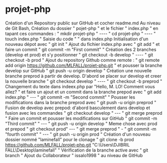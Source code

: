 # projet-php
Création d'un Repository public sur GitHub et cocher readme.md
Au niveau de Git Bash, Création du dossier " pojet-php " et le fichier " index.php " en tapant ces commandes : " mkdir projet-php " ---- " cd projet-php " ---- " touch index.php "
Saisie du code " <?php   ..........              ?> " dans index.php
Initialisation d'un nouveau dépot avec " git init "
Ajout du fichier index.php avec " git add " et faire un commit " git commit -m "First commit" "
Création des 2 branches (develop et prod) et s'y positionner " git checkout -b develop " ---- " git checkout -b prod "
Ajout du repository Github comme remote : "   git remote add origin https://github.com/MLFALL/projet-php.git  " et pousser la branche develop sur GitHub " git push -u origin develop "
Création une nouvelle branche preprod à partir de develop. D'abord se placer sur develop et creer la nouvelle branche " git checkout develop
 " ---- " git checkout -b preprod  "
 Changement du texte dans indeex.php par "Hello, M. LO! Comment vous allez? "  et faire un  ajout et un commit dans la branche prepod avec " git add index.php " ---  "  git commit -m "Second commit"  "
 Pousser les modifications dans la branche preprod avec " git push -u origin preprod "
 Fusion de develop avec prepod: d'abord basculement dans develop et fusion avec les commandes " git checkout develop " --- " git merge preprod "
 Faire un commit et pousser les modifications sur GitHub " git commit -m "Third commit" " ---  " git push -u origin develop "
 Meme chose avec prod et prepod " git checkout prod" --- " git merge preprod " - " git commit -m "fourth commit" " --- " git push -u origin prod "
 Création d'un nouveau dossier nommé "laminefall" pour le clonage  " git clone -b prod https://github.com/MLFALL/projet-php.git "C:\Users\DJIBRIL FALL\Desktop\laminefall"   "
Vérification de la branche active avec " git branch "
Ajout du Collaborateur " issalo1998 " au niveau de GitHub


 
